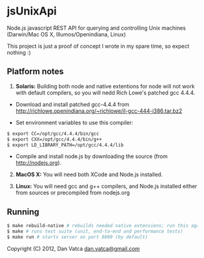 jsUnixApi
=========
Node.js javascript REST API for querying and controlling Unix machines (Darwin/Mac OS X, Illumos/Openindiana, Linux)

This project is just a proof of concept I wrote in my spare time, so expect nothing :)

Platform notes
--------------

1. **Solaris:** Building both node and native extentions for node will not work with default compilers, so you will nedd Rich Lowe's patched gcc 4.4.4.

 * Download and install patched gcc-4.4.4 from http://richlowe.openindiana.org/~richlowe/il-gcc-444-i386.tar.bz2

 * Set environment variables to use this compiler:
```bash
$ export CC=/opt/gcc/4.4.4/bin/gcc
$ export CXX=/opt/gcc/4.4.4/bin/g++
$ export LD_LIBRARY_PATH=/opt/gcc/4.4.4/lib
```

 * Compile and install node.js by downloading the source (from http://nodejs.org).

2. **MacOS X:** You will need both XCode and Node.js installed.

3. **Linux:** You will need gcc and g++ compilers, and Node.js installed either from sources or precompiled from nodejs.org

Running
-------

```bash
$ make rebuild-native # rebuilds needed native extensions; run this again on new systems
$ make # runs test suite (unit, end-to-end and performance tests)
$ make run # starts server on port 8080 (by default)
```

Copyright (C) 2012, Dan Vatca <dan.vatca@gmail.com>
